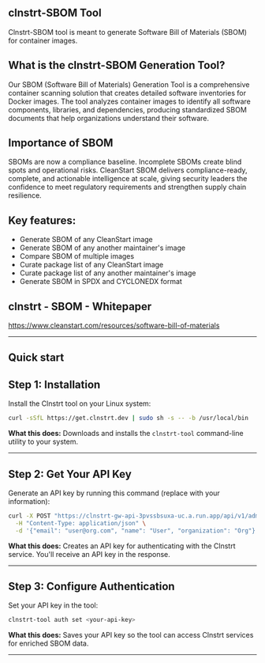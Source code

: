 ## clnstrt-SBOM Tool

Clnstrt-SBOM tool is meant to generate Software Bill of Materials (SBOM) for container images. 


## What is the clnstrt-SBOM Generation Tool?

Our SBOM (Software Bill of Materials) Generation Tool is a comprehensive container scanning solution that creates detailed software inventories for Docker images. The tool analyzes container images to identify all software components, libraries, and dependencies, producing standardized SBOM documents that help organizations understand their software.


## Importance of SBOM

SBOMs are now a compliance baseline. Incomplete SBOMs create blind spots and operational
risks. CleanStart SBOM delivers compliance-ready, complete, and actionable intelligence at scale,
giving security leaders the confidence to meet regulatory requirements and strengthen supply
chain resilience.


## Key features: 

* Generate SBOM of any CleanStart image
* Generate SBOM of any another maintainer's image
* Compare SBOM of multiple images
* Curate package list of any CleanStart image
* Curate package list of any another maintainer's image
* Generate SBOM in SPDX and CYCLONEDX format


## clnstrt - SBOM - Whitepaper 
https://www.cleanstart.com/resources/software-bill-of-materials

--- 
## Quick start

## Step 1: Installation

Install the Clnstrt tool on your Linux system:

```bash
curl -sSfL https://get.clnstrt.dev | sudo sh -s -- -b /usr/local/bin
```

**What this does:** Downloads and installs the `clnstrt-tool` command-line utility to your system.

---

## Step 2: Get Your API Key

Generate an API key by running this command (replace with your information):

```bash
curl -X POST "https://clnstrt-gw-api-3pvssbsuxa-uc.a.run.app/api/v1/admin/api-keys" \
  -H "Content-Type: application/json" \
  -d '{"email": "user@org.com", "name": "User", "organization": "Org"}'
```

**What this does:** Creates an API key for authenticating with the Clnstrt service. You'll receive an API key in the response.

---

## Step 3: Configure Authentication

Set your API key in the tool:

```bash
clnstrt-tool auth set <your-api-key>
```

**What this does:** Saves your API key so the tool can access Clnstrt services for enriched SBOM data.

---
